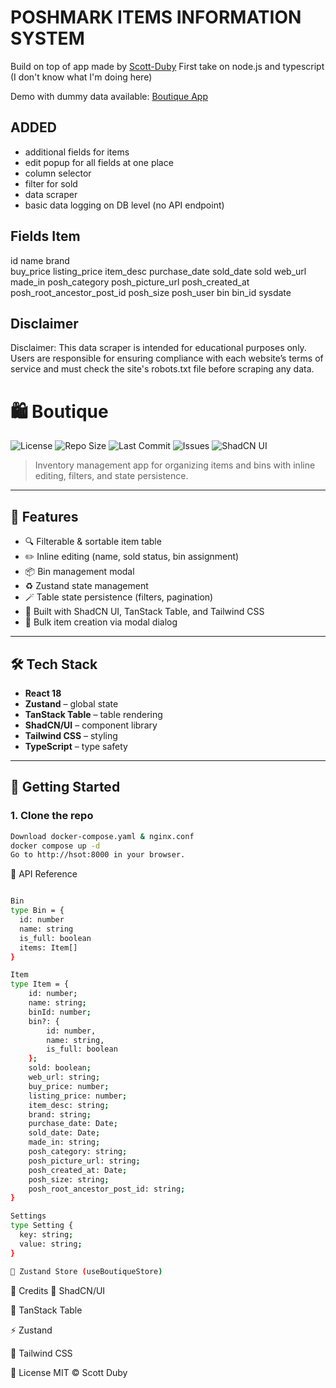 
# POSHMARK ITEMS INFORMATION SYSTEM

Build on top of app made by [Scott-Duby](https://github.com/Scott-Duby/Boutique)
First take on node.js and typescript (I don't know what I'm doing here)

Demo with dummy data available: [Boutique App](https://demo-boutique.jakubvlcek.cz/)

## ADDED

- additional fields for items
- edit popup for all fields at one place
- column selector
- filter for sold
- data scraper
- basic data logging on DB level (no API endpoint)

## Fields Item

id
name
brand  
buy_price
listing_price
item_desc
purchase_date
sold_date
sold
web_url
made_in
posh_category
posh_picture_url
posh_created_at
posh_root_ancestor_post_id
posh_size
posh_user
bin
bin_id
sysdate

## Disclaimer

Disclaimer: This data scraper is intended for educational purposes only. Users are responsible for ensuring compliance with each website’s terms of service and must check the site's robots.txt file before scraping any data.


# 🛍️ Boutique

![License](https://img.shields.io/github/license/Scott-Duby/Boutique?style=flat-square)
![Repo Size](https://img.shields.io/github/repo-size/Scott-Duby/Boutique?style=flat-square)
![Last Commit](https://img.shields.io/github/last-commit/Scott-Duby/Boutique?style=flat-square)
![Issues](https://img.shields.io/github/issues/Scott-Duby/Boutique?style=flat-square)
![ShadCN UI](https://img.shields.io/badge/ui-shadcn/ui-blueviolet?logo=tailwindcss&style=flat-square)

> Inventory management app for organizing items and bins with inline editing, filters, and state persistence.

---

## 🧠 Features

- 🔍 Filterable & sortable item table
- ✏️ Inline editing (name, sold status, bin assignment)
- 📦 Bin management modal
- ♻️ Zustand state management
- 🪄 Table state persistence (filters, pagination)
- 💅 Built with ShadCN UI, TanStack Table, and Tailwind CSS
- 💾 Bulk item creation via modal dialog

---

## 🛠️ Tech Stack

- **React 18**
- **Zustand** – global state
- **TanStack Table** – table rendering
- **ShadCN/UI** – component library
- **Tailwind CSS** – styling
- **TypeScript** – type safety

---

## 🚀 Getting Started

### 1. Clone the repo

```bash
Download docker-compose.yaml & nginx.conf
docker compose up -d
Go to http://hsot:8000 in your browser.
```

🧪 API Reference

```bash

Bin
type Bin = {
  id: number
  name: string
  is_full: boolean
  items: Item[]
}

Item
type Item = {
    id: number;
    name: string;
    binId: number;
    bin?: {
        id: number,
        name: string,
        is_full: boolean
    };
    sold: boolean;
    web_url: string;
    buy_price: number;
    listing_price: number;
    item_desc: string;
    brand: string;
    purchase_date: Date;
    sold_date: Date;
    made_in: string;
    posh_category: string;
    posh_picture_url: string;
    posh_created_at: Date;
    posh_size: string;
    posh_root_ancestor_post_id: string;
}

Settings
type Setting {
  key: string;
  value: string;
}

```

```bash
🧠 Zustand Store (useBoutiqueStore)
```

🙏 Credits
💅 ShadCN/UI

🧠 TanStack Table

⚡ Zustand

🎨 Tailwind CSS

📄 License
MIT © Scott Duby
